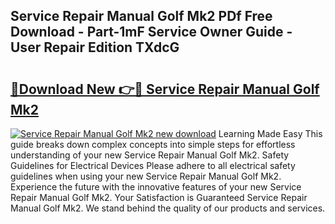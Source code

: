 ## Service Repair Manual Golf Mk2 PDf Free Download - Part-1mF Service Owner Guide - User Repair Edition TXdcG

# <h2><a href="http://bc74428.oget.top/?id=Service+Repair+Manual+Golf+Mk2">🔗Download New 👉🔴 Service Repair Manual Golf Mk2</a></h2>

[![Service Repair Manual Golf Mk2 new download](https://i.imgur.com/5g1atiW.png)](http://bc74428.oget.top/?id=Service+Repair+Manual+Golf+Mk2)
Learning Made Easy This guide breaks down complex concepts into simple steps for effortless understanding of your new Service Repair Manual Golf Mk2. Safety Guidelines for Electrical Devices Please adhere to all electrical safety guidelines when using your new Service Repair Manual Golf Mk2. Experience the future with the innovative features of your new Service Repair Manual Golf Mk2. Your Satisfaction is Guaranteed Service Repair Manual Golf Mk2. We stand behind the quality of our products and services.
